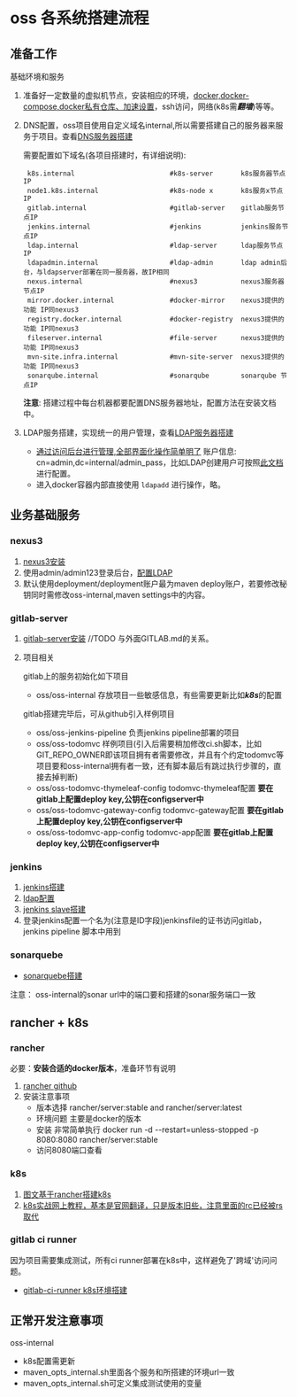 # oss 各系统搭建流程
 
## 准备工作

基础环境和服务
  
1. 准备好一定数量的虚拟机节点，安装相应的环境，[docker,docker-compose,docker私有仓库、加速设置]()，ssh访问，网络(k8s需***翻墙***)等等。

2. DNS配置，oss项目使用自定义域名internal,所以需要搭建自己的服务器来服务于项目。查看[DNS服务器搭建](DNS_SERVER.md)
   
    需要配置如下域名(各项目搭建时，有详细说明):

        k8s.internal                        #k8s-server       k8s服务器节点IP  
        node1.k8s.internal                  #k8s-node x       k8s服务x节点IP  
        gitlab.internal                     #gitlab-server    gitlab服务节点IP
        jenkins.internal                    #jenkins          jenkins服务节点IP
        ldap.internal                       #ldap-server      ldap服务节点IP
        ldapadmin.internal                  #ldap-admin       ldap admin后台，与ldapserver部署在同一服务器，故IP相同 
        nexus.internal                      #nexus3           nexus3服务器节点IP
        mirror.docker.internal              #docker-mirror    nexus3提供的功能 IP同nexus3
        registry.docker.internal            #docker-registry  nexus3提供的功能 IP同nexus3
        fileserver.internal                 #file-server      nexus3提供的功能 IP同nexus3
        mvn-site.infra.internal             #mvn-site-server  nexus3提供的功能 IP同nexus3
        sonarqube.internal                  #sonarqube        sonarqube 节点IP

    **注意**: 搭建过程中每台机器都要配置DNS服务器地址，配置方法在安装文档中。 
   
3. LDAP服务搭建，实现统一的用户管理，查看[LDAP服务器搭建](LDAP_SERVER.md)  

    - [通过访问后台进行管理,全部界面化操作简单明了](http://ldapadmin.internal:6443) 账户信息: cn=admin,dc=internal/admin_pass，比如LDAP创建用户可按照[此文档](LDAP_ADDUSER_BY_LDAPADMIN.md)进行配置。
    - 进入docker容器内部直接使用 `ldapadd` 进行操作，略。

## 业务基础服务

### nexus3 

1. [nexus3安装](NEXUS3.md) 
2. 使用admin/admin123登录后台，[配置LDAP](NEXUS3_LDAP)
3. 默认使用deployment/deployment账户最为maven deploy账户，若要修改秘钥同时需修改oss-internal,maven settings中的内容。


### gitlab-server

1. [gitlab-server安装](GITLAB.md)  //TODO 与外面GITLAB.md的关系。 

2. 项目相关

    gitlab上的服务初始化如下项目

    - oss/oss-internal                     存放项目一些敏感信息，有些需要更新比如***k8s***的配置
   
    gitlab搭建完毕后，可从github引入样例项目

    - oss/oss-jenkins-pipeline             负责jenkins pipeline部署的项目
    - oss/oss-todomvc                      样例项目(引入后需要稍加修改ci.sh脚本，比如 GIT_REPO_OWNER即该项目拥有者需要修改，并且有个约定todomvc等项目要和oss-internal拥有者一致，还有脚本最后有跳过执行步骤的，直接去掉判断)   
    - oss/oss-todomvc-thymeleaf-config     todomvc-thymeleaf配置 **要在gitlab上配置deploy key,公钥在configserver中**
    - oss/oss-todomvc-gateway-config       todomvc-gateway配置 **要在gitlab上配置deploy key,公钥在configserver中**
    - oss/oss-todomvc-app-config           todomvc-app配置 **要在gitlab上配置deploy key,公钥在configserver中**
    
### jenkins
    
1. [jenkins搭建](JENKINS.md)
2. [ldap配置](JENKINS_LDAP.md)
3. [jenkins slave搭建](JENKINS_SWARM_SLAVE.md)
4. 登录jenkins配置一个名为(注意是ID字段)jenkinsfile的证书访问gitlab，jenkins pipeline 脚本中用到

### sonarquebe

- [sonarquebe搭建](SONARQUEBE.md)

注意： oss-internal的sonar url中的端口要和搭建的sonar服务端口一致

## rancher + k8s

### rancher

必要：**安装合适的docker版本**，准备环节有说明

1. [rancher github](https://github.com/rancher/rancher)
2. 安装注意事项
   - 版本选择 rancher/server:stable and rancher/server:latest
   - 环境问题 主要是docker的版本
   - 安装 非常简单执行 docker run -d --restart=unless-stopped -p 8080:8080 rancher/server:stable
   - 访问8080端口查看

### k8s

1. [图文基于rancher搭建k8s](K8S_PIC.md)
2. [k8s实战网上教程，基本是官网翻译，只是版本旧些，注意里面的rc已经被rs取代](http://blog.csdn.net/ztsinghua/article/details/52411483)
   
   
### gitlab ci runner 
   
因为项目需要集成测试，所有ci runner部署在k8s中，这样避免了'跨域'访问问题。

- [gitlab-ci-runner k8s环境搭建](GITLAB_CI_RUNNER.md)
   

## 正常开发注意事项   
   
oss-internal

- k8s配置需更新
- maven_opts_internal.sh里面各个服务和所搭建的环境url一致
- maven_opts_internal.sh可定义集成测试使用的变量

   